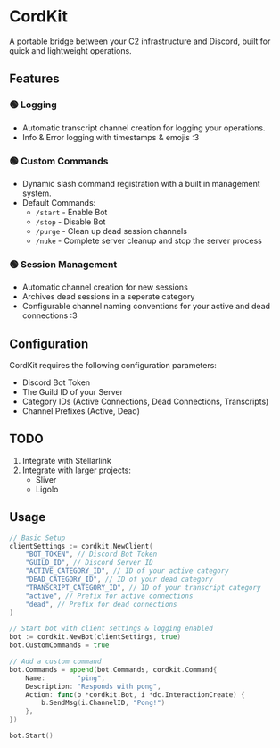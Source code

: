 # CordKit

A portable bridge between your C2 infrastructure and Discord, built for quick and lightweight operations.

## Features

### 🟢 Logging
- Automatic transcript channel creation for logging your operations.
- Info & Error logging with timestamps & emojis :3

### 🟢 Custom Commands
- Dynamic slash command registration with a built in management system.
- Default Commands:
  - `/start` - Enable Bot
  - `/stop` - Disable Bot
  - `/purge` - Clean up dead session channels
  - `/nuke` - Complete server cleanup and stop the server process

### 🟢 Session Management
- Automatic channel creation for new sessions
- Archives dead sessions in a seperate category
- Configurable channel naming conventions for your active and dead connections :3

## Configuration

CordKit requires the following configuration parameters:
- Discord Bot Token
- The Guild ID of your Server
- Category IDs (Active Connections, Dead Connections, Transcripts)
- Channel Prefixes (Active, Dead)

## TODO

1. Integrate with Stellarlink
2. Integrate with larger projects:
   - Sliver
   - Ligolo

## Usage

```go
// Basic Setup
clientSettings := cordkit.NewClient(
    "BOT_TOKEN", // Discord Bot Token
    "GUILD_ID", // Discord Server ID
    "ACTIVE_CATEGORY_ID", // ID of your active category
    "DEAD_CATEGORY_ID", // ID of your dead category
    "TRANSCRIPT_CATEGORY_ID", // ID of your transcript category
    "active", // Prefix for active connections
    "dead", // Prefix for dead connections
)

// Start bot with client settings & logging enabled
bot := cordkit.NewBot(clientSettings, true)
bot.CustomCommands = true

// Add a custom command
bot.Commands = append(bot.Commands, cordkit.Command{
    Name:        "ping",
    Description: "Responds with pong",
    Action: func(b *cordkit.Bot, i *dc.InteractionCreate) {
        b.SendMsg(i.ChannelID, "Pong!")
    },
})

bot.Start()
```